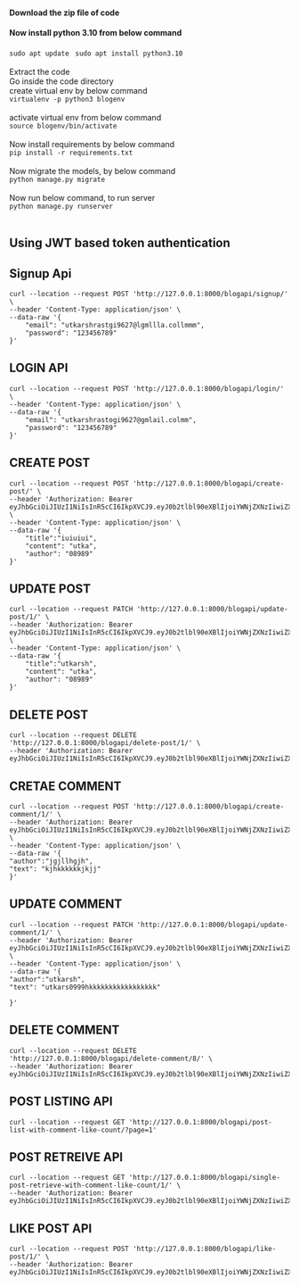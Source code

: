 #### Download the zip file of code ###
#### Now install python 3.10 from below command ###
```sudo apt update ```
```sudo apt install python3.10```
<br>
<br>
Extract the code
<br>
Go inside the code directory
<br>
create virtual env by below command
<br>
``virtualenv -p python3 blogenv``
<br>
<br>
activate virtual env from below command
<br>
```source blogenv/bin/activate```
<br>
<br>
Now install requirements by below command
<br>
``pip install -r requirements.txt``
<br>
<br>
Now migrate the models, by below command
<br>
``python manage.py migrate``
<br>
<br>
Now run below command, to run server
<br>
``python manage.py runserver``
<br>
<br>
## Using JWT based token authentication ##
## Signup Api ##

```commandline
curl --location --request POST 'http://127.0.0.1:8000/blogapi/signup/' \
--header 'Content-Type: application/json' \
--data-raw '{
    "email": "utkarshrastgi9627@lgmllla.collmmm",
    "password": "123456789"
}'
```

## LOGIN API ##
```commandline
curl --location --request POST 'http://127.0.0.1:8000/blogapi/login/' \
--header 'Content-Type: application/json' \
--data-raw '{
    "email": "utkarshrastogi9627@gmlail.colmm",
    "password": "123456789"
}'
```


## CREATE POST ##
```commandline
curl --location --request POST 'http://127.0.0.1:8000/blogapi/create-post/' \
--header 'Authorization: Bearer eyJhbGciOiJIUzI1NiIsInR5cCI6IkpXVCJ9.eyJ0b2tlbl90eXBlIjoiYWNjZXNzIiwiZXhwIjoxNzE5MDg3MzM1LCJpYXQiOjE3MTkwODM3MzUsImp0aSI6IjQ5NGUyMmVhMmVlOTRiNjQ4NjNmMTIwODFkNzMzY2UwIiwidXNlcl9pZCI6MX0.GSB_dFwWOVEzVXNoheDHpwgGGHv_ieH5_3KrWS9eDic' \
--header 'Content-Type: application/json' \
--data-raw '{
    "title":"iuiuiui",
    "content": "utka",
    "author": "08989"
}'
```

## UPDATE POST ##
```commandline
curl --location --request PATCH 'http://127.0.0.1:8000/blogapi/update-post/1/' \
--header 'Authorization: Bearer eyJhbGciOiJIUzI1NiIsInR5cCI6IkpXVCJ9.eyJ0b2tlbl90eXBlIjoiYWNjZXNzIiwiZXhwIjoxNzE5MDk0MDgwLCJpYXQiOjE3MTkwOTA0ODAsImp0aSI6IjdiNTMyOGFiMjk0MTQ0OTM5YmYyY2UyMmY5ZDhhMzEwIiwidXNlcl9pZCI6MX0.ZBfEKHHa10eIMgNF7OgY5uskvTYmIdo5CgWSeoiqSEY' \
--header 'Content-Type: application/json' \
--data-raw '{
    "title":"utkarsh",
    "content": "utka",
    "author": "08989"
}'
```

## DELETE POST ##
```commandline
curl --location --request DELETE 'http://127.0.0.1:8000/blogapi/delete-post/1/' \
--header 'Authorization: Bearer eyJhbGciOiJIUzI1NiIsInR5cCI6IkpXVCJ9.eyJ0b2tlbl90eXBlIjoiYWNjZXNzIiwiZXhwIjoxNzE5MDA1Njg0LCJpYXQiOjE3MTkwMDIwODQsImp0aSI6ImI1MTdmMDcwYjMyMzQyYjk4NjE5ZGZiNmJhZjU3YjIwIiwidXNlcl9pZCI6Nn0.VULFz8SkAclnQZfUmKWHgGEnr1cMRQWb1zcQKAbZf8s'
```

## CRETAE COMMENT ##
```commandline
curl --location --request POST 'http://127.0.0.1:8000/blogapi/create-comment/1/' \
--header 'Authorization: Bearer eyJhbGciOiJIUzI1NiIsInR5cCI6IkpXVCJ9.eyJ0b2tlbl90eXBlIjoiYWNjZXNzIiwiZXhwIjoxNzE5MDg4MzM1LCJpYXQiOjE3MTkwODQ3MzUsImp0aSI6IjQyYzdkNDViY2I0NDQ2ZTg5MGJhNDliYTlhZTgxNzUzIiwidXNlcl9pZCI6NH0.B4XiJ23Hnlq0MYcAm4ajJEwIQRclx4rdmkkXQrXiJLI' \
--header 'Content-Type: application/json' \
--data-raw '{
"author":"jgjllhgjh",
"text": "kjhkkkkkkjkjj"
}'
```

## UPDATE COMMENT ##
```commandline
curl --location --request PATCH 'http://127.0.0.1:8000/blogapi/update-comment/1/' \
--header 'Authorization: Bearer eyJhbGciOiJIUzI1NiIsInR5cCI6IkpXVCJ9.eyJ0b2tlbl90eXBlIjoiYWNjZXNzIiwiZXhwIjoxNzE5MDk0MDgwLCJpYXQiOjE3MTkwOTA0ODAsImp0aSI6IjdiNTMyOGFiMjk0MTQ0OTM5YmYyY2UyMmY5ZDhhMzEwIiwidXNlcl9pZCI6MX0.ZBfEKHHa10eIMgNF7OgY5uskvTYmIdo5CgWSeoiqSEY' \
--header 'Content-Type: application/json' \
--data-raw '{
"author":"utkarsh",
"text": "utkars0999hkkkkkkkkkkkkkkkkk"

}'
```

## DELETE COMMENT ##
```commandline
curl --location --request DELETE 'http://127.0.0.1:8000/blogapi/delete-comment/8/' \
--header 'Authorization: Bearer eyJhbGciOiJIUzI1NiIsInR5cCI6IkpXVCJ9.eyJ0b2tlbl90eXBlIjoiYWNjZXNzIiwiZXhwIjoxNzE5MDA5NDM3LCJpYXQiOjE3MTkwMDU4MzcsImp0aSI6ImMyZjQwMGYxNmViOTQ3NjRiNWVmZjFmZmYzZGY0YzNlIiwidXNlcl9pZCI6N30.5iyjuqCFQvLoqTNbexelE_QXSfFdajt3gR4fqG3Oyf0'
```

## POST LISTING API ##
```commandline
curl --location --request GET 'http://127.0.0.1:8000/blogapi/post-list-with-comment-like-count/?page=1'
```

## POST RETREIVE API ##
```commandline
curl --location --request GET 'http://127.0.0.1:8000/blogapi/single-post-retrieve-with-comment-like-count/1/' \
--header 'Authorization: Bearer eyJhbGciOiJIUzI1NiIsInR5cCI6IkpXVCJ9.eyJ0b2tlbl90eXBlIjoiYWNjZXNzIiwiZXhwIjoxNzE5MDA5NDM3LCJpYXQiOjE3MTkwMDU4MzcsImp0aSI6ImMyZjQwMGYxNmViOTQ3NjRiNWVmZjFmZmYzZGY0YzNlIiwidXNlcl9pZCI6N30.5iyjuqCFQvLoqTNbexelE_QXSfFdajt3gR4fqG3Oyf0'
```

## LIKE POST API ##
```commandline
curl --location --request POST 'http://127.0.0.1:8000/blogapi/like-post/1/' \
--header 'Authorization: Bearer eyJhbGciOiJIUzI1NiIsInR5cCI6IkpXVCJ9.eyJ0b2tlbl90eXBlIjoiYWNjZXNzIiwiZXhwIjoxNzE5MDg4MzM1LCJpYXQiOjE3MTkwODQ3MzUsImp0aSI6IjQyYzdkNDViY2I0NDQ2ZTg5MGJhNDliYTlhZTgxNzUzIiwidXNlcl9pZCI6NH0.B4XiJ23Hnlq0MYcAm4ajJEwIQRclx4rdmkkXQrXiJLI'
```


